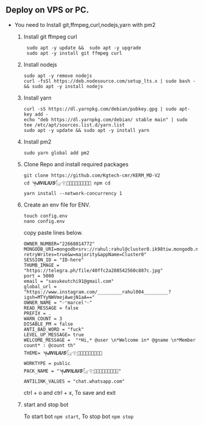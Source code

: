 ## Deploy on VPS or PC.
- You need to Install git,ffmpeg,curl,nodejs,yarn with pm2 
   1. Install git ffmpeg curl 
      ```
       sudo apt -y update &&  sudo apt -y upgrade 
       sudo apt -y install git ffmpeg curl
      ```
   2. Install nodejs 
      ```
      sudo apt -y remove nodejs
      curl -fsSl https://deb.nodesource.com/setup_lts.x | sudo bash - && sudo apt -y install nodejs
      ```

   3. Install yarn
      ```
      curl -sS https://dl.yarnpkg.com/debian/pubkey.gpg | sudo apt-key add - 
      echo "deb https://dl.yarnpkg.com/debian/ stable main" | sudo tee /etc/apt/sources.list.d/yarn.list
      sudo apt -y update && sudo apt -y install yarn
      ```

   4. Install pm2
      ```
      sudo yarn global add pm2
      ```

   5. Clone Repo and install required packages
      ```
      git clone https://github.com/Kgtech-cmr/KERM_MD-V2
      cd ༆𝑱𝑰𝑽𝑰𝑳𝑰𝑼𝑺𓃵𓂀𝑭𝑨𝑴𝑰𝑳𝒀𓂀⃝🪽 npm cd
      yarn install --network-concurrency 1
      ```

   6. Create an env file for ENV. 
      ```
      touch config.env
      nano config.env
      ```
      copy paste lines below.

      ```
      OWNER_NUMBER="22668014772"
      MONGODB_URI=mongodb+srv://rahul:rahul@cluster0.ik98tiw.mongodb.net/?retryWrites=true&w=majority&appName=Cluster0"
      SESSION_ID = "ID-here"
      THUMB_IMAGE = "https://telegra.ph/file/40ffc2a288542560c887c.jpg"
      port = 5000
      email = "sasukeutchi91@gmail.com"
      global_url = "https://www.instagram.com/_________rahul004_________?igsh=MTYyNWVmejAwejN1aA=="
      OWNER_NAME = "☞⌜marcel⌝☜"
      READ_MESSAGE = false
      PREFIX = .
      WARN_COUNT = 3
      DISABLE_PM = false
      ANTI_BAD_WORD = "fuck"
      LEVEL_UP_MESSAGE= true
      WELCOME_MESSAGE =  "*Hi,* @user \n*Welcome in* @gname \n*Member count* : @count th"
      THEME= ༆𝑱𝑰𝑽𝑰𝑳𝑰𝑼𝑺𓃵𓂀𝑭𝑨𝑴𝑰𝑳𝒀𓂀⃝🪽
      WORKTYPE = public
      PACK_NAME = "༆𝑱𝑰𝑽𝑰𝑳𝑰𝑼𝑺𓃵𓂀𝑭𝑨𝑴𝑰𝑳𝒀𓂀⃝🪽"
      ANTILINK_VALUES = "chat.whatsapp.com"
      
      ```
      ctrl + o and ctrl + x, To save and exit

   7. start and stop bot

      To start bot ``` npm start ```,
      To stop bot ``` npm stop ```
